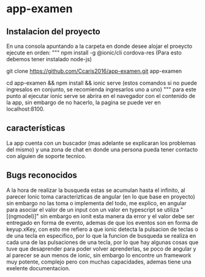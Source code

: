 # app-examen

## Instalacion del proyecto 

En una consola apuntando a la carpeta en donde desee alojar el proeycto ejecute en orden:
"""
npm install -g @ionic/cli cordova-res (Para esto debemos tener instalado node-js)

git clone https://github.com/Ccaris2016/app-examen.git app-examen

cd app-examen && npm install && ionic serve (estos comandos si no puede ingresalos en conjunto, se recomienda ingresarlos uno a uno)
"""
para este punto al ejecutar ionic serve se abrira en el navegador con el contenido de la app, sin embargo de no hacerlo, la pagina se puede ver en localhost:8100.

## características

La app cuenta con un buscador (mas adelante se explicaran los problemas del mismo) y una zona de chat en donde una persona pueda tener contacto con alguien de soporte tecnico.

## Bugs reconocidos

A la hora de realizar la busqueda estas se acumulan hasta el infinito, al parecer Ionic toma caracterizticas de angular (en lo que base en proyecto) sin embargo no las toma o implementa del todo, me explico, en angular para asociar el valor de un input con un valor en typescript se utiliza "[(ngmodel)]" sin embargo en ionit esta manera da error y el valor debe ser entregado en forma de evento, ademas de que los eventos son en forma de keyup.xKey, con esto me refiero a que ionic detecta la pulsacion de teclas o de una tecla en especifico, por lo que la funcion de busqueda se realiza en cada una de las pulsaciones de una tecla, por lo que hay algunas cosas que tuve que desaprender para poder volver aprenderlas, se poco de angular y al parecer se aun menos de ionic, sin embargo lo encontre un framework muy potente, complejo pero con muchas capacidades, ademas tiene una exelente documentacion.

